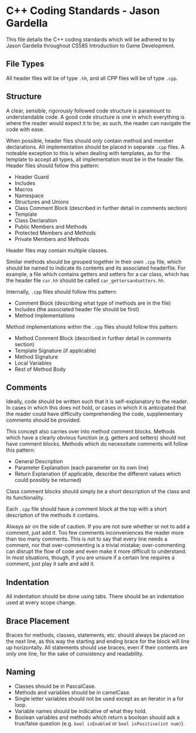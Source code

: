 C++ Coding Standards - Jason Gardella
=====================================

This file details the C++ coding standards which will be adhered to by Jason Gardella throughout CS585 Introduction to Game Development.

File Types
----------
All header files will be of type `.hh`, and all CPP files will be of type `.cpp`.

Structure
---------
A clear, sensible, rigorously followed code structure is paramount to understandable code. A good code structure is one in which everything is where the reader would expect it to be; as such, the reader can navigate the code with ease.

When possible, header files should *only* contain method and member declarations. All implementation should be placed in separate `.cpp` files. A noteable exception to this is when dealing with templates,
as for the template to accept all types, all implementation must be in the header file. Header files should follow this pattern:

- Header Guard 
- Includes
- Macros
- Namespace
- Structures and Unions
- Class Comment Block (described in further detail in comments section)
- Template
- Class Declaration
- Public Members and Methods
- Protected Members and Methods
- Private Members and Methods

Header files may contain multiple classes.

Similar methods should be grouped together in their own `.cpp` file, which should be named to indicate its contents and its associated headerfile.
For example, a file which contains getters and setters for a car class, which has the header file `car.hh` should be called `car_gettersandsetters.hh`.

Internally, `.cpp` files should follow this pattern:

- Comment Block (describing what type of methods are in the file)
- Includes (the associated header file should be first)
- Method Implementations

Method implementations within the `.cpp` files should follow this pattern:

- Method Comment Block (described in further detail in comments section)
- Template Signature (if applicable)
- Method Signature
- Local Variables
- Rest of Method Body

Comments
--------
Ideally, code should be written such that it is self-explanatory to the reader. In cases in which this does not hold, or cases in which it is anticipated that the reader could have difficulty comprehending the code,
supplementary comments should be provided.

This concept also carries over into method comment blocks. Methods which have a clearly obvious function (e.g. getters and setters) should not have comment blocks. Methods which do necessitate comments will follow this pattern:

- General Description
- Parameter Explanation (each parameter on its own line)
- Return Explanation (if applicable, describe the different values which could possibly be returned)

Class comment blocks should simply be a short description of the class and its functionality.

Each `.cpp` file should have a comment block at the top with a short description of the methods it contains.

Always air on the side of caution. If you are not sure whether or not to add a comment, just add it. Too few comments inconveniences the reader more than too many comments. This is not to say that every line needs a comment, nor that over-commenting
is a trivial mistake; over-commenting can disrupt the flow of code and even make it more difficult to understand. In most situations, though, if you are unsure if a certain line requires a comment, just play it safe and add it.

Indentation
-----------
All indentation should be done using tabs. There should be an indentation used at every scope change.

Brace Placement
---------------
Braces for methods, classes, statements, etc. should always be placed on the next line, as this way the starting and ending brace for the block will line up horizontally.
All statements should use braces, even if their contents are only one line, for the sake of consistency and readability.

Naming
------
- Classes should be in PascalCase.
- Methods and variables should be in camelCase.
- Single letter variables should not be used except as an iterator in a for loop.
- Variable names should be indicative of what they hold.
- Boolean variables and methods which return a boolean should ask a true/false question (e.g. `bool isEnabled` or `bool isPositive(int num)`).
